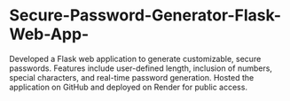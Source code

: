 # Secure-Password-Generator-Flask-Web-App-
Developed a Flask web application to generate customizable, secure passwords. Features include user-defined length, inclusion of numbers, special characters, and real-time password generation. Hosted the application on GitHub and deployed on Render for public access.
